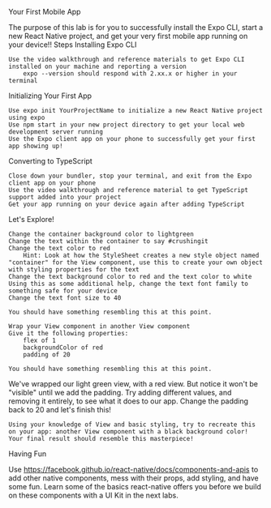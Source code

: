 
Your First Mobile App

The purpose of this lab is for you to successfully install the Expo CLI, start a new React Native project, and get your very first mobile app running on your device!!
Steps
Installing Expo CLI

    Use the video walkthrough and reference materials to get Expo CLI installed on your machine and reporting a version
        expo --version should respond with 2.xx.x or higher in your terminal

Initializing Your First App

    Use expo init YourProjectName to initialize a new React Native project using expo
    Use npm start in your new project directory to get your local web development server running
    Use the Expo client app on your phone to successfully get your first app showing up!

Converting to TypeScript

    Close down your bundler, stop your terminal, and exit from the Expo client app on your phone
    Use the video walkthrough and reference material to get TypeScript support added into your project
    Get your app running on your device again after adding TypeScript

Let's Explore!

    Change the container background color to lightgreen
    Change the text within the container to say #crushingit
    Change the text color to red
        Hint: Look at how the StyleSheet creates a new style object named "container" for the View component, use this to create your own object with styling properties for the text
    Change the text background color to red and the text color to white
    Using this as some additional help, change the text font family to something safe for your device
    Change the text font size to 40

    You should have something resembling this at this point.

    Wrap your View component in another View component
    Give it the following properties:
        flex of 1
        backgroundColor of red
        padding of 20

    You should have something resembling this at this point.

We've wrapped our light green view, with a red view. But notice it won't be "visible" until we add the padding. Try adding different values, and removing it entirely, to see what it does to our app. Change the padding back to 20 and let's finish this!

    Using your knowledge of View and basic styling, try to recreate this on your app: another View component with a black background color!
    Your final result should resemble this masterpiece!

Having Fun

Use https://facebook.github.io/react-native/docs/components-and-apis to add other native components, mess with their props, add styling, and have some fun. Learn some of the basics react-native offers you before we build on these components with a UI Kit in the next labs.
